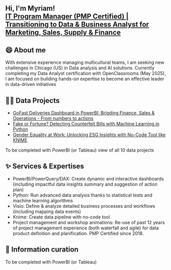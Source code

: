 ## Hi, I'm Myriam! <br/><a href="https://www.linkedin.com/in/myriam-gonidec-chin-26a0464/">IT Program Manager (PMP Certified) | Transitioning to Data & Business Analyst for Marketing, Sales, Supply & Finance </a>

## 😄 About me
With extensive experience managing multicultural teams, I am seeking new challenges in Chicago (US) in Data analysis and AI solutions. Currently completing my Data Analyst certification with OpenClassrooms (May 2025), I am focused on building hands-on expertise to become an effective leader in data-driven initiatives

## 👨‍💻 Data Projects  
- [GoFast Deliveries Dashboard in PowerBI: Brigding Finance, Sales & Operations - From numbers to actions](https://github.com/myriam-gonidec/GoFastDeliveries)  
- [Fake or Fortune? Detecting Counterfeit Bills with Machine Learning in Python](https://github.com/myriam-gonidec/CounterfeitBills)  
- [Gender Equality at Work: Unlocking ESG Insights with No-Code Tool like KNIME](https://github.com/myriam-gonidec/GenderEquality)  

To be completed with PowerBI (or Tableau) view of all 10 data projects

## ✨ Services & Expertises
- PowerBI/PowerQuery/DAX: Create dynamic and interactive dashboards (including impactful data insights summary and suggestion of action plan)
- Python: Run advanced data analysis thanks to statistical tests and machine learning algorithms
- Visio: Define & analyze detailed business processes and workflows (including mapping data events)
- Knime: Create data pipeline with no-code tool
- Project management and workshop animations: Re-use of past 12 years of project management experience (both waterfall and agile) for data product definition and planification. PMP Certified since 2018.

## 🌱 Information curation
To be completed with PowerBI (or Tableau)

<!--
Here are some ideas to get you started:

- 🔭 I’m currently working on ...
- 🌱 I’m currently learning ...
- 👯 I’m looking to collaborate on ...
- 🤔 I’m looking for help with ...
- 💬 Ask me about ...
- 📫 How to reach me: ...
- 😄 Pronouns: ...
- ⚡ Fun fact: ...
- ✨ 📉✍💻🥇💼📚
-->

